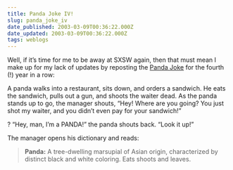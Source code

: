 ```yaml
---
title: Panda Joke IV!
slug: panda_joke_iv
date_published: 2003-03-09T00:36:22.000Z
date_updated: 2003-03-09T00:36:22.000Z
tags: weblogs
---
```


Well, if it’s time for me to be away at SXSW again, then that must mean I make up for my lack of updates by reposting the [Panda Joke](http://www.dashes.com/anil/2002/03/09/panda_joke) for the fourth (!) year in a row:

A panda walks into a restaurant, sits down, and orders a sandwich. He eats the sandwich, pulls out a gun, and shoots the waiter dead. As the panda stands up to go, the manager shouts, “Hey! Where are you going? You just shot my waiter, and you didn’t even pay for your sandwich!”

? “Hey, man, I’m a PANDA!” the panda shouts back. “Look it up!”

The manager opens his dictionary and reads:

> **Panda:** A tree-dwelling marsupial of Asian origin, characterized by distinct black and white coloring. Eats shoots and leaves.
